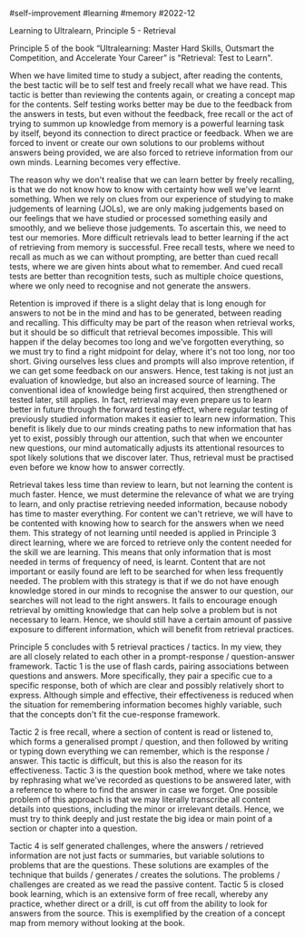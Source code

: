 #self-improvement
#learning
#memory
#2022-12 

Learning to Ultralearn, Principle 5 - Retrieval

Principle 5 of the book “Ultralearning: Master Hard Skills, Outsmart the Competition, and Accelerate Your Career” is "Retrieval: Test to Learn".  

When we have limited time to study a subject, after reading the contents, the best tactic will be to self test and freely recall what we have read.  This tactic is better than reviewing the contents again, or creating a concept map for the contents.  Self testing works better may be due to the feedback from the answers in tests, but even without the feedback, free recall or the act of trying to summon up knowledge from memory is a powerful learning task by itself, beyond its connection to direct practice or feedback.  When we are forced to invent or create our own solutions to our problems without answers being provided, we are also forced to retrieve information from our own minds.  Learning becomes very effective.  

The reason why we don't realise that we can learn better by freely recalling, is that we do not know how to know with certainty how well we've learnt something.  When we rely on clues from our experience of studying to make judgements of learning (JOLs), we are only making judgements based on our feelings that we have studied or processed something easily and smoothly, and we believe those judgements.  To ascertain this, we need to test our memories.  More difficult retrievals lead to better learning if the act of retrieving from memory is successful.  Free recall tests, where we need to recall as much as we can without prompting, are better than cued recall tests, where we are given hints about what to remember.  And cued recall tests are better than recognition tests, such as multiple choice questions, where we only need to recognise and not generate the answers.  

Retention is improved if there is a slight delay that is long enough for answers to not be in the mind and has to be generated, between reading and recalling.  This difficulty may be part of the reason when retrieval works, but it should be so difficult that retrieval becomes impossible.  This will happen if the delay becomes too long and we've forgotten everything, so we must try to find a right midpoint for delay, where it's not too long, nor too short.  Giving ourselves less clues and prompts will also improve retention, if we can get some feedback on our answers.  Hence, test taking is not just an evaluation of knowledge, but also an increased source of learning.  The conventional idea of knowledge being first acquired, then strengthened or tested later, still applies.  In fact, retrieval may even prepare us to learn better in future through the forward testing effect, where regular testing of previously studied information makes it easier to learn new information.  This benefit is likely due to our minds creating paths to new information that has yet to exist, possibly through our attention, such that when we encounter new questions, our mind automatically adjusts its attentional resources to spot likely solutions that we discover later.  Thus, retrieval must be practised even before we know how to answer correctly.  

Retrieval takes less time than review to learn, but not learning the content is much faster.  Hence, we must determine the relevance of what we are trying to learn, and only practise retrieving needed information, because nobody has time to master everything.  For content we can't retrieve, we will have to be contented with knowing how to search for the answers when we need them.  This strategy of not learning until needed is applied in Principle 3 direct learning, where we are forced to retrieve only the content needed for the skill we are learning.  This means that only information that is most needed in terms of frequency of need, is learnt.  Content that are not important or easily found are left to be searched for when less frequently needed.  The problem with this strategy is that if we do not have enough knowledge stored in our minds to recognise the answer to our question, our searches will not lead to the right answers.  It fails to encourage enough retrieval by omitting knowledge that can help solve a problem but is not necessary to learn.  Hence, we should still have a certain amount of passive exposure to different information, which will benefit from retrieval practices.  

Principle 5 concludes with 5 retrieval practices / tactics.  In my view, they are all closely related to each other in a prompt-response / question-answer framework.  Tactic 1 is the use of flash cards, pairing associations between questions and answers.  More specifically, they pair a specific cue to a specific response, both of which are clear and possibly relatively short to express.  Although simple and effective, their effectiveness is reduced when the situation for remembering information becomes highly variable, such that the concepts don't fit the cue-response framework.  

Tactic 2 is free recall, where a section of content is read or listened to, which forms a generalised prompt / question, and then followed by writing or typing down everything we can remember, which is the response / answer.  This tactic is difficult, but this is also the reason for its effectiveness.  Tactic 3 is the question book method, where we take notes by rephrasing what we've recorded as questions to be answered later, with a reference to where to find the answer in case we forget.  One possible problem of this approach is that we may literally transcribe all content details into questions, including the minor or irrelevant details.  Hence, we must try to think deeply and just restate the big idea or main point of a section or chapter into a question.  

Tactic 4 is self generated challenges, where the answers / retrieved information are not just facts or summaries, but variable solutions to problems that are the questions.  These solutions are examples of the technique that builds / generates / creates the solutions.  The problems / challenges are created as we read the passive content.  Tactic 5 is closed book learning, which is an extensive form of free recall, whereby any practice, whether direct or a drill, is cut off from the ability to look for answers from the source.  This is exemplified by the creation of a concept map from memory without looking at the book.  

